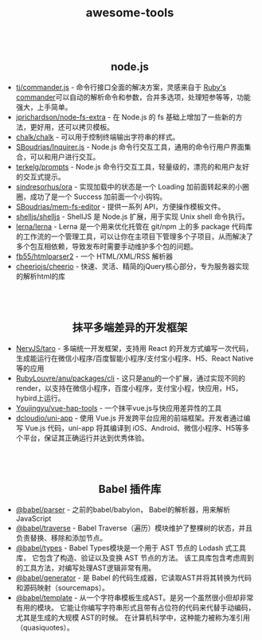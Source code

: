 
<h1 align="center"><sub>awesome-tools</sub></h1>

<br />
<br />
<h2 align="center">node.js</h2>

- [tj/commander.js](https://github.com/tj/commander.js) - 命令行接口全面的解决方案，灵感来自于 [Ruby's commander](https://github.com/commander-rb/commander)可以自动的解析命令和参数，合并多选项，处理短参等等，功能强大，上手简单。
- [jprichardson/node-fs-extra](https://github.com/jprichardson/node-fs-extra) - 在 Node.js 的 fs 基础上增加了一些新的方法，更好用，还可以拷贝模板。
- [chalk/chalk](https://github.com/chalk/chalk) - 可以用于控制终端输出字符串的样式。
- [SBoudrias/Inquirer.js](https://github.com/SBoudrias/Inquirer.js) - Node.js 命令行交互工具，通用的命令行用户界面集合，可以和用户进行交互。
- [terkelg/prompts](https://github.com/terkelg/prompts) - Node.js 命令行交互工具，轻量级的，漂亮的和用户友好的交互式提示。
- [sindresorhus/ora](https://github.com/sindresorhus/ora) - 实现加载中的状态是一个 Loading 加前面转起来的小圈圈，成功了是一个 Success 加前面一个小钩钩。
- [SBoudrias/mem-fs-editor](https://github.com/SBoudrias/mem-fs-editor) - 提供一系列 API，方便操作模板文件。
- [shelljs/shelljs](https://github.com/shelljs/shelljs) - ShellJS 是 Node.js 扩展，用于实现 Unix shell 命令执行。
- [lerna/lerna](https://github.com/lerna/lerna) - Lerna 是一个用来优化托管在 git/npm 上的多 package 代码库的工作流的一个管理工具，可以让你在主项目下管理多个子项目，从而解决了多个包互相依赖，导致发布时需要手动维护多个包的问题。
- [fb55/htmlparser2](https://github.com/fb55/htmlparser2) - 一个 HTML/XML/RSS 解析器
- [cheeriojs/cheerio](https://github.com/cheeriojs/cheerio) - 快速、灵活、精简的jQuery核心部分，专为服务器实现的解析html的库

<br />
<br />
<h2 align="center">抹平多端差异的开发框架</h2>

- [NervJS/taro](https://github.com/NervJS/taro) - 多端统一开发框架，支持用 React 的开发方式编写一次代码，生成能运行在微信小程序/百度智能小程序/支付宝小程序、H5、React Native 等的应用
- [RubyLouvre/anu/packages/cli](https://github.com/RubyLouvre/anu/tree/master/packages/cli) - 这只是[anu](https://github.com/RubyLouvre/anu)的一个扩展，通过实现不同的render，以支持在微信小程序，百度小程序，支付宝小程，快应用，H5， hybird上运行。
- [Youjingyu/vue-hap-tools](https://github.com/Youjingyu/vue-hap-tools) - 一个抹平vue.js与快应用差异性的工具
- [dcloudio/uni-app](https://github.com/dcloudio/uni-app) - 使用 Vue.js 开发跨平台应用的前端框架。开发者通过编写 Vue.js 代码，uni-app 将其编译到 iOS、Android、微信小程序、H5等多个平台，保证其正确运行并达到优秀体验。

<br />
<br />
<h2 align="center">Babel 插件库</h2>

- [@babel/parser](https://github.com/babel/babel/tree/master/packages/babel-parser) - 之前的babel/babylon， Babel的解析器，用来解析JavaScript
- [@babel/traverse](https://github.com/babel/babel/tree/master/packages/babel-traverse) - Babel Traverse（遍历）模块维护了整棵树的状态，并且负责替换、移除和添加节点。
- [@babel/types](https://github.com/babel/babel/tree/master/packages/babel-types) - Babel Types模块是一个用于 AST 节点的 Lodash 式工具库， 它包含了构造、验证以及变换 AST 节点的方法。 该工具库包含考虑周到的工具方法，对编写处理AST逻辑非常有用。
- [@babel/generator](https://github.com/babel/babel/tree/master/packages/babel-generator) - 是 Babel 的代码生成器，它读取AST并将其转换为代码和源码映射（sourcemaps）。
- [@babel/template](https://github.com/babel/babel/tree/master/packages/babel-template) - 从一个字符串模板生成AST。是另一个虽然很小但却非常有用的模块。 它能让你编写字符串形式且带有占位符的代码来代替手动编码， 尤其是生成的大规模 AST的时候。 在计算机科学中，这种能力被称为准引用（quasiquotes）。
